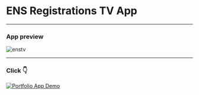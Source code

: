 # ENS Registrations TV App

---
### App preview

![enstv](https://user-images.githubusercontent.com/64493665/204067028-0e98f633-22a0-4da8-8a88-d38e442c6248.gif)

---

### Click 👇

[![Portfolio App Demo](https://static.streamlit.io/badges/streamlit_badge_black_white.svg)][def]

[def]: https://ensregistrationstv.streamlit.app/

